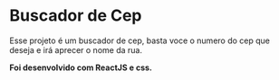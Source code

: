 # Buscador de Cep 

Esse projeto é um buscador de cep, basta voce o numero do cep que deseja e irá aprecer o nome da rua. 

<strong> Foi desenvolvido com ReactJS e css.</strong>
